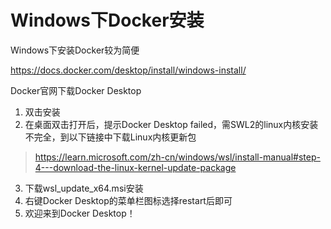 # Windows下Docker安装

Windows下安装Docker较为简便

https://docs.docker.com/desktop/install/windows-install/

Docker官网下载Docker Desktop

1. 双击安装
2. 在桌面双击打开后，提示Docker Desktop failed，需SWL2的linux内核安装不完全，到以下链接中下载Linux内核更新包
> https://learn.microsoft.com/zh-cn/windows/wsl/install-manual#step-4---download-the-linux-kernel-update-package

3. 下载wsl_update_x64.msi安装
4. 右键Docker Desktop的菜单栏图标选择restart后即可
5. 欢迎来到Docker Desktop！
